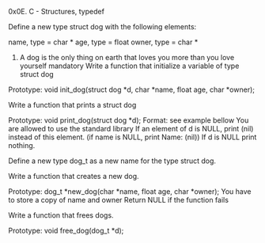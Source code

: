 0x0E. C - Structures, typedef


Define a new type struct dog with the following elements:

name, type = char *
age, type = float
owner, type = char *





1. A dog is the only thing on earth that loves you more than you love yourself
mandatory
Write a function that initialize a variable of type struct dog

Prototype: void init_dog(struct dog *d, char *name, float age, char *owner);


Write a function that prints a struct dog

Prototype: void print_dog(struct dog *d);
Format: see example bellow
You are allowed to use the standard library
If an element of d is NULL, print (nil) instead of this element. (if name is NULL, print Name: (nil))
If d is NULL print nothing.




Define a new type dog_t as a new name for the type struct dog.


Write a function that creates a new dog.

Prototype: dog_t *new_dog(char *name, float age, char *owner);
You have to store a copy of name and owner
Return NULL if the function fails



Write a function that frees dogs.

Prototype: void free_dog(dog_t *d);
